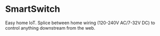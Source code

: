 # SmartSwitch
Easy home IoT. Splice between home wiring (120-240V AC/7-32V DC) to control anything downstream from the web.

